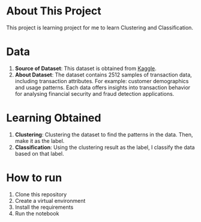 # About This Project
This project is learning project for me to learn 
Clustering and Classification. 

# Data
1. **Source of Dataset**: 
This dataset is obtained from [Kaggle](https://www.kaggle.com/datasets/valakhorasani/bank-transaction-dataset-for-fraud-detection/data).
2. **About Dataset**: 
The dataset contains 2512 samples of transaction data, including transaction attributes. For example: customer demographics and usage patterns. Each data offers insights into transaction behavior for analysing financial security and fraud detection applications. 

# Learning Obtained
1. **Clustering**: Clustering the dataset to find the patterns in the data. Then, make it as the label.
2. **Classification**: Using the clustering result as the label, I classify the data based on that label.

# How to run 
1. Clone this repository
2. Create a virtual environment
3. Install the requirements
4. Run the notebook